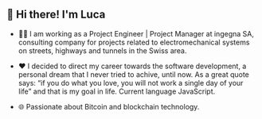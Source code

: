 ## 👋 Hi there! I'm Luca

- 👨‍💻 I am working as a Project Engineer | Project Manager at ingegna SA, consulting company for projects related to electromechanical systems  on streets, highways and tunnels in the Swiss area.

- :heart: I decided to direct my career towards the software development, a personal dream that I never tried to achive, until now. As a great quote says: “if you do what you love, you will not work a single day of your life” and that is my goal in life. Current language JavaScript.

- :globe_with_meridians: Passionate about Bitcoin and blockchain technology.
